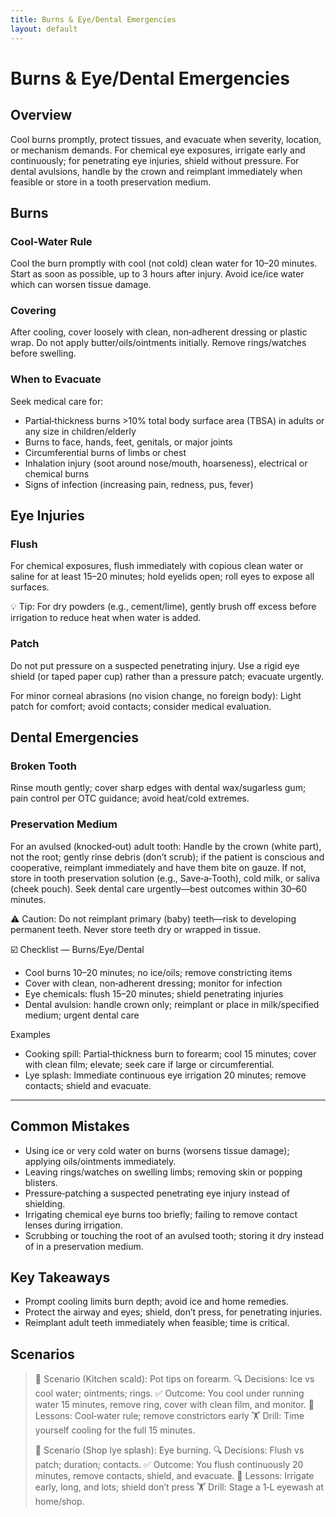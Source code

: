 ```yaml
---
title: Burns & Eye/Dental Emergencies
layout: default
---
```


# Burns & Eye/Dental Emergencies

## Overview
Cool burns promptly, protect tissues, and evacuate when severity, location, or mechanism demands. For chemical eye exposures, irrigate early and continuously; for penetrating eye injuries, shield without pressure. For dental avulsions, handle by the crown and reimplant immediately when feasible or store in a tooth preservation medium.

## Burns
### Cool-Water Rule
Cool the burn promptly with cool (not cold) clean water for 10–20 minutes. Start as soon as possible, up to 3 hours after injury. Avoid ice/ice water which can worsen tissue damage.

### Covering
After cooling, cover loosely with clean, non‑adherent dressing or plastic wrap. Do not apply butter/oils/ointments initially. Remove rings/watches before swelling.

### When to Evacuate
Seek medical care for:

- Partial‑thickness burns >10% total body surface area (TBSA) in adults or any size in children/elderly
- Burns to face, hands, feet, genitals, or major joints
- Circumferential burns of limbs or chest
- Inhalation injury (soot around nose/mouth, hoarseness), electrical or chemical burns
- Signs of infection (increasing pain, redness, pus, fever)

## Eye Injuries
### Flush
For chemical exposures, flush immediately with copious clean water or saline for at least 15–20 minutes; hold eyelids open; roll eyes to expose all surfaces.

💡 Tip: For dry powders (e.g., cement/lime), gently brush off excess before irrigation to reduce heat when water is added.

### Patch
Do not put pressure on a suspected penetrating injury. Use a rigid eye shield (or taped paper cup) rather than a pressure patch; evacuate urgently.

For minor corneal abrasions (no vision change, no foreign body): Light patch for comfort; avoid contacts; consider medical evaluation.

## Dental Emergencies
### Broken Tooth
Rinse mouth gently; cover sharp edges with dental wax/sugarless gum; pain control per OTC guidance; avoid heat/cold extremes.

### Preservation Medium
For an avulsed (knocked‑out) adult tooth: Handle by the crown (white part), not the root; gently rinse debris (don’t scrub); if the patient is conscious and cooperative, reimplant immediately and have them bite on gauze. If not, store in tooth preservation solution (e.g., Save‑a‑Tooth), cold milk, or saliva (cheek pouch). Seek dental care urgently—best outcomes within 30–60 minutes.

⚠️ Caution: Do not reimplant primary (baby) teeth—risk to developing permanent teeth. Never store teeth dry or wrapped in tissue.

☑️ Checklist — Burns/Eye/Dental
- Cool burns 10–20 minutes; no ice/oils; remove constricting items
- Cover with clean, non‑adherent dressing; monitor for infection
- Eye chemicals: flush 15–20 minutes; shield penetrating injuries
- Dental avulsion: handle crown only; reimplant or place in milk/specified medium; urgent dental care

Examples
- Cooking spill: Partial‑thickness burn to forearm; cool 15 minutes; cover with clean film; elevate; seek care if large or circumferential.
- Lye splash: Immediate continuous eye irrigation 20 minutes; remove contacts; shield and evacuate.

---

## Common Mistakes
- Using ice or very cold water on burns (worsens tissue damage); applying oils/ointments immediately.
- Leaving rings/watches on swelling limbs; removing skin or popping blisters.
- Pressure‑patching a suspected penetrating eye injury instead of shielding.
- Irrigating chemical eye burns too briefly; failing to remove contact lenses during irrigation.
- Scrubbing or touching the root of an avulsed tooth; storing it dry instead of in a preservation medium.

## Key Takeaways
- Prompt cooling limits burn depth; avoid ice and home remedies.
- Protect the airway and eyes; shield, don’t press, for penetrating injuries.
- Reimplant adult teeth immediately when feasible; time is critical.

## Scenarios

> 🧭 Scenario (Kitchen scald): Pot tips on forearm.
> 🔍 Decisions: Ice vs cool water; ointments; rings.
> ✅ Outcome: You cool under running water 15 minutes, remove ring, cover with clean film, and monitor.
> 🧠 Lessons: Cool‑water rule; remove constrictors early
> 🏋️ Drill: Time yourself cooling for the full 15 minutes.
>
> 🧭 Scenario (Shop lye splash): Eye burning.
> 🔍 Decisions: Flush vs patch; duration; contacts.
> ✅ Outcome: You flush continuously 20 minutes, remove contacts, shield, and evacuate.
> 🧠 Lessons: Irrigate early, long, and lots; shield don’t press
> 🏋️ Drill: Stage a 1‑L eyewash at home/shop.
